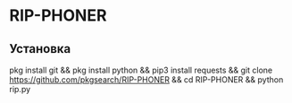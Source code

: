 # RIP-PHONER
## Установка

pkg install git && pkg install python && pip3 install requests && git clone https://github.com/pkgsearch/RIP-PHONER && cd RIP-PHONER && python rip.py 
